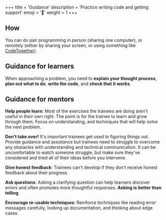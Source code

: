 +++
title = 'Guidance'
description = 'Practice writing code and getting support'
emoji = '👥'
weight = 1
+++

## How

You can do pair programming in person (sharing one computer), or remotely (either by sharing your screen, or using something like [CodeTogether](https://marketplace.visualstudio.com/items?itemName=genuitecllc.codetogether)).

## Guidance for learners

When approaching a problem, you need to **explain your thought process**, **plan out what to do**, **write the code**, and **check that it works**.

## Guidance for mentors

**Help people learn**: Most of the exercises the trainees are doing aren't useful in their own right. The point is for the trainee to learn and grow through them. Focus on understanding, and techniques that will help solve the next problem.

**Don't take over!** It's important trainees get used to figuring things out. Provide guidance and assistance but trainees need to struggle to overcome any obstacles with understanding and technical communication. It can be uncomfortable to watch someone struggle, but make sure they've considered and tried all of their ideas before you intervene.

**Give honest feedback**: Trainees can't develop if they don't receive honest feedback about their progress.

**Ask questions**: Asking a clarifying question can help learners discover errors and often promotes more thoughtful responses. **Asking is better than telling**.

**Encourage re-usable techniques**: Reinforce techniques like reading error messages carefully, looking up documentation, and thinking about edge cases.
